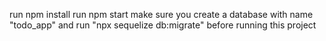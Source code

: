 run npm install
run npm start
make sure you create a database with name "todo_app" and run "npx sequelize db:migrate" before running this project
